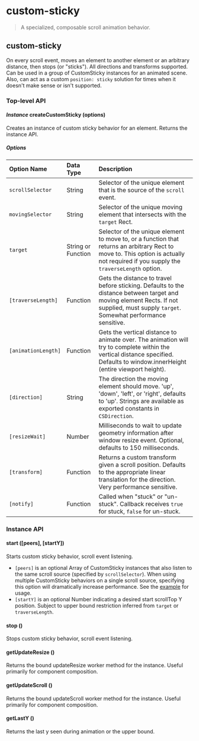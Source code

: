 # custom-sticky

> A specialized, composable scroll animation behavior.

## custom-sticky
On every scroll event, moves an element to another element or an arbitrary distance, then stops (or "sticks"). All directions and transforms supported. Can be used in a group of CustomSticky instances for an animated scene. Also, can act as a custom `position: sticky` solution for times when it doesn't make sense or isn't supported.

### Top-level API
#### *Instance* createCustomSticky (options)
Creates an instance of custom sticky behavior for an element. Returns the instance API.

##### Options
| Option Name | Data Type | Description |
| :--- | :--- | :--- |
| `scrollSelector` | String | Selector of the unique element that is the source of the `scroll` event. |
| `movingSelector` | String | Selector of the unique moving element that intersects with the `target` Rect. |
| `target` | String or Function | Selector of the unique element to move to, or a function that returns an arbitrary Rect to move to. This option is actually not required if you supply the `traverseLength` option. |
| `[traverseLength]` | Function | Gets the distance to travel before sticking. Defaults to the distance between target and moving element Rects. If not supplied, must supply `target`. Somewhat performance sensitive. |
| `[animationLength]` | Function | Gets the vertical distance to animate over. The animation will try to complete within the vertical distance specified. Defaults to window.innerHeight (entire viewport height). |
| `[direction]` | String | The direction the moving element should move. 'up', 'down', 'left', or 'right', defaults to 'up'. Strings are available as exported constants in `CSDirection`.
| `[resizeWait]` | Number | Milliseconds to wait to update geometry information after window resize event. Optional, defaults to 150 milliseconds. |
| `[transform]` | Function | Returns a custom transform given a scroll position. Defaults to the appropriate linear translation for the direction. Very performance sensitive. |
| `[notify]` | Function | Called when "stuck" or "un-stuck". Callback receives `true` for stuck, `false` for un-stuck. |

### Instance API
#### start ([peers], [startY])
Starts custom sticky behavior, scroll event listening.
+ `[peers]` is an optional Array of CustomSticky instances that also listen to the same scroll source (specified by `scrollSelector`). When using multiple CustomSticky behaviors on a single scroll source, specifying this option will dramatically increase performance. See the [example](index.js) for usage.
+ `[startY]` is an optional Number indicating a desired start scrollTop Y position. Subject to upper bound restriction inferred from `target` or `traverseLength`.

#### stop ()
Stops custom sticky behavior, scroll event listening.

#### getUpdateResize ()
Returns the bound updateResize worker method for the instance. Useful primarily for component composition.

#### getUpdateScroll ()
Returns the bound updateScroll worker method for the instance. Useful primarily for component composition.

#### getLastY ()
Returns the last y seen during animation or the upper bound.
